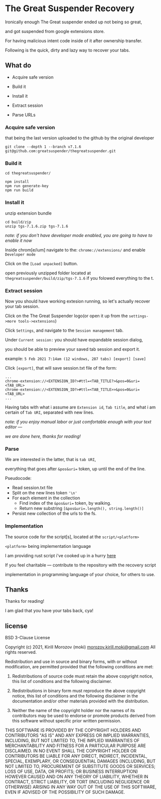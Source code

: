 # The Great Suspender Recovery

Ironically enough The Great suspender ended up not being so great,

and got suspended from google extensions store.

For having malicious intent code inside of it after ownership transfer.

Following is the quick, dirty and lazy way to recover your tabs.

## What do

* Acquire safe version

* Build it

* Install it

* Extract session

* Parse URLs

### Acquire safe version

that being the last version uploaded to the github by the original developer

```
git clone --depth 1 --branch v7.1.6 git@github.com:greatsuspender/thegreatsuspender.git
```

### Build it

```
cd thegreatsuspender/

npm install
npm run generate-key
npm run build
```

### Install it

unzip extension bundle

```
cd build/zip
unzip tgs-7.1.6.zip tgs-7.1.6
```

*note: if you don't have developer mode enabled, you are going to have to enable it now*

Inside chrom[e/ium] navigate to the: `chrome://extensions/` and enable `Developer mode`

Click on the `[Load unpacked]` button.

open previously unzipped folder located at `thegreatsuspender/build/zip/tgs-7.1.6` if you folowed everything to the t.

### Extract session

Now you should have working extesion running, so let's actually recover your tab session.

Click on the The Great Suspender logo(or open it up from the `settings->more tools->extensions`)

Click `Settings`, and navigate to the `Session management` tab.

Under `Current session:` you should have expandable session dialog,

you should be able to preview your saved tab session and export it.

example: `5 Feb 2021 7:14am (12 windows, 287 tabs) [export] [save]`

Click `[export]`, that will save session.txt file of the form:
```
...
chrome-extension://<EXTENSION_ID?>#ttl=<TAB_TITLE?>&pos=0&uri=<TAB_URL>
chrome-extension://<EXTENSION_ID?>#ttl=<TAB_TITLE>>&pos=0&uri=<TAB_URL>
...
```

Having tabs with what i assume are `Extension id`, `Tab title`,
and what i am certain of `Tab URI`, separated with new lines.

*note: if you enjoy manual labor or just comfortable enough with your text editor —*

*we are done here, thanks for reading!*

### Parse

We are interested in the latter, that is `tab URI`,

everything that goes after `&pos&uri=` token, up until the end of the line.

Pseudocode:

* Read session.txt file
* Split on the new lines token `'\n'`
* For each element in the collection
  * Find index of the `&pos&uri=` token, by walking.
  * Return new substring `[&pos&uri=.length(), string.length()]`
* Persist new collection of the urls to the fs.

### Implementation

The source code for the script[s], located at the `script/<platform>`

`<platform>` being implementation language

I am providing rust script i've cooked up in a hurry [here](script/rust)

If you feel charitable — contribute to the repository with the recovery script

implementation in programming language of your choice, for others to use.

## Thanks

Thanks for reading!

I am glad that you have your tabs back, cya!

## license

BSD 3-Clause License

Copyright (c) 2021, Kirill Morozov (moki) <morozov.kirill.moki@gmail.com>
All rights reserved.

Redistribution and use in source and binary forms, with or without
modification, are permitted provided that the following conditions are met:

1. Redistributions of source code must retain the above copyright notice, this
   list of conditions and the following disclaimer.

2. Redistributions in binary form must reproduce the above copyright notice,
   this list of conditions and the following disclaimer in the documentation
   and/or other materials provided with the distribution.

3. Neither the name of the copyright holder nor the names of its
   contributors may be used to endorse or promote products derived from
   this software without specific prior written permission.

THIS SOFTWARE IS PROVIDED BY THE COPYRIGHT HOLDERS AND CONTRIBUTORS "AS IS"
AND ANY EXPRESS OR IMPLIED WARRANTIES, INCLUDING, BUT NOT LIMITED TO, THE
IMPLIED WARRANTIES OF MERCHANTABILITY AND FITNESS FOR A PARTICULAR PURPOSE ARE
DISCLAIMED. IN NO EVENT SHALL THE COPYRIGHT HOLDER OR CONTRIBUTORS BE LIABLE
FOR ANY DIRECT, INDIRECT, INCIDENTAL, SPECIAL, EXEMPLARY, OR CONSEQUENTIAL
DAMAGES (INCLUDING, BUT NOT LIMITED TO, PROCUREMENT OF SUBSTITUTE GOODS OR
SERVICES; LOSS OF USE, DATA, OR PROFITS; OR BUSINESS INTERRUPTION) HOWEVER
CAUSED AND ON ANY THEORY OF LIABILITY, WHETHER IN CONTRACT, STRICT LIABILITY,
OR TORT (INCLUDING NEGLIGENCE OR OTHERWISE) ARISING IN ANY WAY OUT OF THE USE
OF THIS SOFTWARE, EVEN IF ADVISED OF THE POSSIBILITY OF SUCH DAMAGE.
